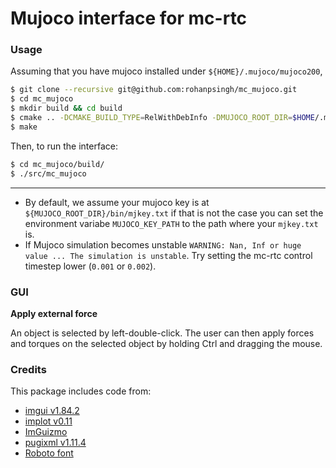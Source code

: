 # Mujoco interface for mc-rtc

### Usage

Assuming that you have mujoco installed under `${HOME}/.mujoco/mujoco200`,

```sh
$ git clone --recursive git@github.com:rohanpsingh/mc_mujoco.git
$ cd mc_mujoco
$ mkdir build && cd build
$ cmake .. -DCMAKE_BUILD_TYPE=RelWithDebInfo -DMUJOCO_ROOT_DIR=$HOME/.mujoco/mujoco210
$ make
```

Then, to run the interface:
```sh
$ cd mc_mujoco/build/
$ ./src/mc_mujoco
```
---

- By default, we assume your mujoco key is at `${MUJOCO_ROOT_DIR}/bin/mjkey.txt` if that is not the case you can set the environment variabe `MUJOCO_KEY_PATH` to the path where your `mjkey.txt` is.
- If Mujoco simulation becomes unstable `WARNING: Nan, Inf or huge value ... The simulation is unstable`. Try setting the mc-rtc control timestep lower (`0.001` or `0.002`).

### GUI

**Apply external force**

An object is selected by left-double-click. The user can then apply forces and torques on the selected object by holding Ctrl and dragging the mouse.

### Credits

This package includes code from:
- [imgui v1.84.2](https://github.com/ocornut/imgui/)
- [implot v0.11](https://github.com/epezent/implot)
- [ImGuizmo](https://github.com/CedricGuillemet/ImGuizmo)
- [pugixml v1.11.4](https://github.com/zeux/pugixml)
- [Roboto font](https://github.com/googlefonts/roboto)
